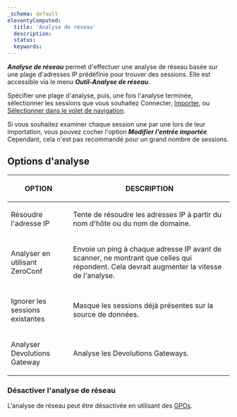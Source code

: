 ```yaml
---
_schema: default
eleventyComputed:
  title: 'Analyse de réseau'
  description:
  status:
  keywords:
---
```

***Analyse de réseau*** permet d'effectuer une analyse de réseau basée sur une plage d'adresses IP prédéfinie pour trouver des sessions. Elle est accessible via le menu ***Outil-Analyse de réseau***.

Spécifier une plage d'analyse, puis, une fois l'analyse terminée, sélectionner les sessions que vous souhaitez Connecter, [Importer](/rdm/commands/file/import/network-scan/), ou [Sélectionner dans le volet de navigation](/rdm/user-interface/navigation-pane/).

Si vous souhaitez examiner chaque session une par une lors de leur importation, vous pouvez cocher l'option ***Modifier l'entrée importée***. Cependant, cela n'est pas recommandé pour un grand nombre de sessions.

## **Options d'analyse**

<table><thead><tr><th><p><strong>OPTION</strong></p></th><th><p><strong>DESCRIPTION</strong></p></th></tr></thead><tbody><tr><td><p>Résoudre l'adresse IP</p></td><td><p>Tente de résoudre les adresses IP à partir du nom d'hôte ou du nom de domaine.</p></td></tr><tr><td><p>Analyser en utilisant ZeroConf</p></td><td><p>Envoie un ping à chaque adresse IP avant de scanner, ne montrant que celles qui répondent. Cela devrait augmenter la vitesse de l'analyse.</p></td></tr><tr><td><p>Ignorer les sessions existantes</p></td><td><p>Masque les sessions déjà présentes sur la source de données.</p></td></tr><tr><td><p>Analyser Devolutions Gateway</p></td><td><p>Analyse les Devolutions Gateways.</p></td></tr></tbody></table>

### Désactiver l'analyse de réseau

L'analyse de réseau peut être désactivée en utilisant des [GPOs](/rdm/kb/rdm-windows/how-to-articles/group-policies/#disable-network-scan).

&nbsp;

&nbsp;
